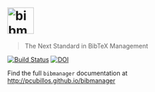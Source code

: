 # <img alt="bibmanager" src="https://github.com/pcubillos/bibmanager/blob/master/docs/logo_bibmanager.png" height="60">
> The Next Standard in BibTeX Management

[![Build Status](https://travis-ci.com/pcubillos/bibmanager.svg?branch=master)](https://travis-ci.com/pcubillos/bibmanager)
[![DOI](https://zenodo.org/badge/120961121.svg)](https://zenodo.org/badge/latestdoi/120961121)

Find the full ``bibmanager`` documentation at <http://pcubillos.github.io/bibmanager>

